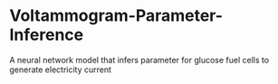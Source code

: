 # Voltammogram-Parameter-Inference
A neural network model that infers parameter for glucose fuel cells to generate electricity current
